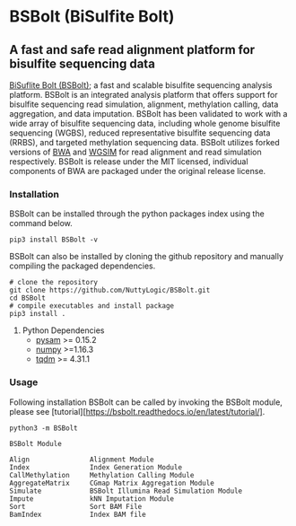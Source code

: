 # **BSBolt (BiSulfite Bolt)**
## A fast and safe read alignment platform for bisulfite sequencing data

[BiSuflite Bolt (BSBolt)](https://github.com/NuttyLogic/BSBolt); a fast and scalable bisulfite sequencing analysis platform. BSBolt is an integrated analysis 
platform that offers support for bisulfite sequencing read simulation, alignment, methylation calling, data aggregation, 
and data imputation. BSBolt has been validated to work with a wide array of bisulfite sequencing data, 
including whole genome bisulfite sequencing (WGBS), reduced representative bisulfite sequencing data (RRBS), 
and targeted methylation sequencing data. BSBolt utilizes forked versions of [BWA](https://github.com/lh3/bwa) 
and [WGSIM](https://github.com/lh3/wgsim) for read alignment and read simulation respectively. BSBolt is release under the 
 MIT licensed, individual components of BWA are packaged under the original release license. 


### Installation

BSBolt can be installed through the python packages index using the command below.

```shell
pip3 install BSBolt -v
```

BSBolt can also be installed by cloning the github repository and manually compiling the packaged dependencies. 

```shell
# clone the repository
git clone https://github.com/NuttyLogic/BSBolt.git
cd BSBolt
# compile executables and install package
pip3 install .
```

1. Python Dependencies
    - [pysam](https://github.com/pysam-developers/pysam) >= 0.15.2
    - [numpy](https://numpy.org/) >=1.16.3
    - [tqdm](https://github.com/tqdm/tqdm) >= 4.31.1
    
### Usage
Following installation BSBolt can be called by invoking the BSBolt module, 
please see [tutorial][https://bsbolt.readthedocs.io/en/latest/tutorial/].

```shell
python3 -m BSBolt
```
 
```shell
BSBolt Module

Align               Alignment Module
Index               Index Generation Module
CallMethylation     Methylation Calling Module
AggregateMatrix     CGmap Matrix Aggregation Module
Simulate            BSBolt Illumina Read Simulation Module
Impute              kNN Imputation Module
Sort                Sort BAM File
BamIndex            Index BAM file
```
